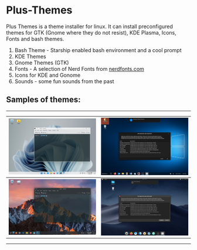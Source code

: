 # Plus-Themes

Plus Themes is a theme installer for linux. It can install preconfigured themes for GTK (Gnome where they do not resist), KDE Plasma, Icons, Fonts and bash themes.

1. Bash Theme - Starship enabled bash environment and a cool prompt
2. KDE Themes
3. Gnome Themes (GTK)
4. Fonts - A selection of Nerd Fonts from [nerdfonts.com](https://www.nerdfonts.com/ "See all available fonts and glyphs")
5. Icons for KDE and Gonome
6. Sounds - some fun sounds from the past


## Samples of themes:

---

| ![Plus Themes](image/README/ScrKDE-Win11.png "Windows Light") | ![Plus Themes](image/README/ScrWinDk.jpg "Windows Dark") |
| -------------------------------------------------------- | --------------------------------------------------- |
| ![Plus Themes](image/README/ScrKDE-Crisp.jpg "KDE Crisp")     | ![Plus Themes](image/README/ScrMacDk.jpg "Mac Dark")     |

---

